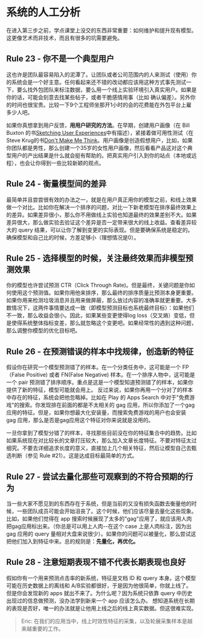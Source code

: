 
# 系统的人工分析

在进入第三步之前，学点课堂上没交的东西非常重要：如何维护和提升现有模型。这更像艺术而非技术，而且有很多的坑需要避免。

## Rule 23 - 你不是一个典型用户

这也许是团队最容易陷入的泥潭了。让团队或者公司范围内的人来测试（使用）你的系统会是一个好主意。任何看起来还不错的改动都应该用这种方式事先测试一下，要么找外包团队来标注数据，要么用一个线上实验环境引入真实用户。如果是你的话，可能会刻意去找某些帖子，或者干脆感情用事（比如 确认偏差）。另外你的时间也很宝贵。比较一下9个工程师坐那开1小时的会的花费能在外包平台上雇多少人吧。

 如果你真想拿到用户反馈，**用用户研究的方法**。在早期，创建用户画像（在 Bill Buxton 的书[Sketching User Experiences](https://www.amazon.com/Sketching-User-Experiences-Interactive-Technologies/dp/0123740371)中有描述），紧接着做可用性测试（在 Steve Krug的书[Don't Make Me Think](https://www.amazon.com/Dont-Make-Me-Think-Usability/dp/0321344758)。用户画像是创造假想用户，比如，如果你团队都是男性，那么创建一个35岁的女性用户画像，然后看看产品这对这个典型用户的产出结果是什么就会挺有帮助的。把真实用户引入到你的站点（本地或远程），也会让你得到一些比较新颖的观点。


## Rule 24 - 衡量模型间的差异

最简单并且尝尝很有效的办法之一，就是在用户真正用你的模型之前，和线上效果做一个对比。比如你在解决一个排序的问题，对比一下新老模型在排序最终效果上的差异。如果差异很小，那么你不用做线上实验也知道最终的效果差别不大。如果差异很大，那么做实验去验证这个差异是否一定带来很大的线上收益。查看差异较大的 query 结果，可以让你了解到变更的实际表现。但是要确保系统是稳定的。确保模型和自己比的时候，方差足够小（理想情况是0）。

## Rule 25 - 选择模型的时候，关注最终效果而非模型预测效果

你的模型也许尝试预测 CTR（Click Through Rate)。但是最终，关键问题是你如何使用这个预测值。如果你用他来排序，那么最终的排序质量比预测本身更重要。如果你用来检测垃圾消息并且用来做屏蔽，那么放过内容的准确率就更重要。大多数情况下，这两件事情要达成一致（即模型预测目标也系统最终目标）：如果他们不一致，那么收益会很小。因此，如果某些变更使得log loss（交叉熵）变低，但是使得系统整体指标变差，那么就忽略这个变更吧。如果经常性的遇到这种问题，那么调整你模型的优化目标吧。

## Rule 26 - 在预测错误的样本中找规律，创造新的特征

 假设你在研究一个模型预测错了的样本。在一个分类任务中，这可能是一个 FP（False Positive) 或者 FN(False Negative) 样本。在一个排序人物中，这可能是一个 pair 预测错了排序顺序。重点是这是一个模型知道预测错了的样本，如果你提供了新的特征，模型可能就会用上。 反过来说，如果你再用一个分对了的样本中存在的特征，系统会把他忽略掉。比如在 Play 的 Apps Search 中对于"免费游戏"的搜索。你发现排在前面的都是不太相关的 gag 应用，所以你添加了一个gag 应用的特征。但是，如果你想最大化安装量，而搜索免费游戏的用户也会安装 gag 应用，那么是否是gag应用这个特征对你来说就是没用的。

 一旦你拿到了模型分错了的样本，寻找那些目前没在你的特征集合中的趋势。比如如果系统现在对比较长的文章打压较大，那么加入文章长度特征。不要对特征太过细究。不要去详细追求长度的意义，直接加上几个相关特征，然后让模型自己去甄选判断（参见 Rule #21）。这是达成目标最简单的方式。

## Rule 27 - 尝试去量化那些可观察到的不符合预期的行为

当一些大家不愿见到的东西存在于系统，但是当前的又没有损失函数去衡量他的时候，一些团队成员可能会开始沮丧了。这个时候，他们应该尽量去量化这些现象。比如，如果他们觉得在 app 搜索时候展现了太多的"gag"应用了，就应该用人肉把gag应用标出来。（你总是可以用上人肉--在这个 case 上是人肉标注，因为出 gag 应用的 query 量相对大盘来说很少）。如果你的问题可以被量化，那么尝试这把他们加入到特征中来。总的规则是：**先量化，再优化。**

## Rule 28 - 注意短期表现不错不代表长期表现也良好

假如你有一个用来预测点击率的新系统，特征是文档 ID 和 query 本身。这个模型可能在历史数据上的离线和 A/B实验都很好，于是因为他很简单，你就上线了。但是你会发现新的 apps 就出不来了。为什么呢？因为系统只依靠 query 中历史出现过的信息做预测，没办法学到新来一个 app 应该怎么办。
 想知道系统在长期的表现是否好，唯一的办法就是让他用上线之后的线上真实数据。但这很难实现。

 > Eric: 在我们的应用当中，线上时效性特征的采集，以及轮展采集样本是越来越重要的工作。

